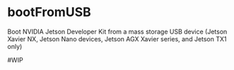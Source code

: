 # bootFromUSB
Boot NVIDIA Jetson Developer Kit from a mass storage USB device (Jetson Xavier NX, Jetson Nano devices, Jetson AGX Xavier series, and Jetson TX1 only)


#WIP
